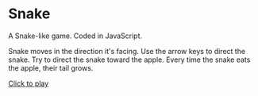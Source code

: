 # Snake
A Snake-like game. Coded in JavaScript.

Snake moves in the direction it's facing.
Use the arrow keys to direct the snake.
Try to direct the snake toward the apple.
Every time the snake eats the apple, their tail grows.

[Click to play](https://rexstrider.github.io/Snake/)
